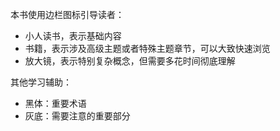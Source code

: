 本书使用边栏图标引导读者：

+ 小人读书，表示基础内容
+ 书籍，表示涉及高级主题或者特殊主题章节，可以大致快速浏览
+ 放大镜，表示特别复杂概念，但需要多花时间彻底理解



其他学习辅助：

+ 黑体：重要术语
+ 灰底：需要注意的重要部分

